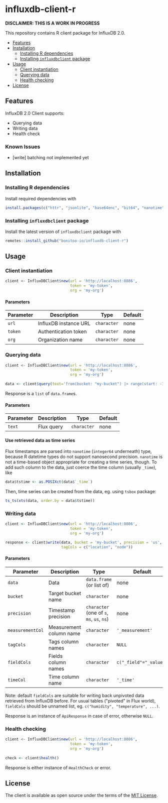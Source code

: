 # influxdb-client-r

**DISCLAIMER: THIS IS A WORK IN PROGRESS**

This repository contains R client package for InfluxDB 2.0.

* [Features](#features)
* [Installation](#installation)
  * [Installing R dependencies](#installing-r-dependencies)
  * [Installing `influxdbclient` package](#installing-influxdbclient-package)
* [Usage](#usage)
  * [Client instantiation](#client-instantiation)
  * [Querying data](#querying-data)
  * [Health checking](#health-checking)
* [License](#license)

## Features

InfluxDB 2.0 Client supports:

- Querying data
- Writing data
- Health check

### Known Issues

- [write] batching not implemented yet

## Installation

### Installing R dependencies  

Install required dependencies with

```r
install.packages(c("httr", "jsonlite", "base64enc", "bit64", "nanotime", "plyr"))
```

### Installing `influxdbclient` package  

Install the latest version of `influxdbclient` package with

```r
remotes::install_github("bonitoo-io/influxdb-client-r")
```

## Usage

### Client instantiation

```r
client <- InfluxDBClient$new(url = 'http://localhost:8086',
                             token = 'my-token',
                             org = 'my-org')
```

#### Parameters

| Parameter | Description | Type | Default |
|---|---|---|---|
| `url` | InfluxDB instance URL | `character` | none |
| `token` | Authentication token | `character` | none |
| `org` | Organization name | `character` | none |

### Querying data

```r
client <- InfluxDBClient$new(url = 'http://localhost:8086',
                             token = 'my-token',
                             org = 'my-org')
                            
data <- client$query(text='from(bucket: "my-bucket") |> range(start: -1h) |> drop(columns: ["_start", "_stop"])')
```

Response is a `list` of `data.frame`s.

#### Parameters

| Parameter | Description | Type | Default |
|---|---|---|---|
| `text` | Flux query | `character` | none |

#### Use retrieved data as time series

Flux timestamps are parsed into `nanotime` (`integer64` underneath) type, because
R datetime types do not support nanosecond precision. `nanotime` is not
a time-based object appropriate for creating a time series, though.
To add such column to the data, just coerce the time column (usually `_time`), like
```r
data$tstime <- as.POSIXct(data$`_time`)
```
Then, time series can be created from the data, eg. using `tsbox` package:
```r
ts_ts(xts(data, order.by = data$tstime))
```

### Writing data

```r
client <- InfluxDBClient$new(url = 'http://localhost:8086',
                             token = 'my-token',
                             org = 'my-org')

response <- client$write(data, bucket = 'my-bucket', precision = 'us',
                         tagCols = c("location", "node"))
```

#### Parameters

| Parameter | Description | Type | Default |
|---|---|---|---|
| `data` | Data  | `data.frame` (or list of) | none |
| `bucket` | Target bucket name | `character` | none |
| `precision` | Timestamp precision | `character` (one of `s`, `ms`, `us`, `ns`) | none |
| `measurementCol` | Measurement column name | `character` | `'_measurement'` |
| `tagCols` | Tags column names | `character` | `NULL` |
| `fieldCols` | Fields column names | `character` | `c("_field"="_value")` |
| `timeCol` | Time column name | `character` | `'_time'` |

Note: default `fieldCols` are suitable for writing back unpivoted data retrieved from
InfluxDB before. For usual tables ("pivoted" in Flux world), `fieldCols` should be
unnamed list, eg. `c("humidity", "temperature", ...)`.

Response is an instance of `ApiResponse` in case of error, otherwise `NULL`.

### Health checking

```r
client <- InfluxDBClient$new(url = 'http://localhost:8086',
                             token = 'my-token',
                             org = 'my-org')
                            
check <- client$health()
```

Response is either instance of `HealthCheck` or error.

## License

The client is available as open source under the terms of the [MIT License](https://opensource.org/licenses/MIT).
